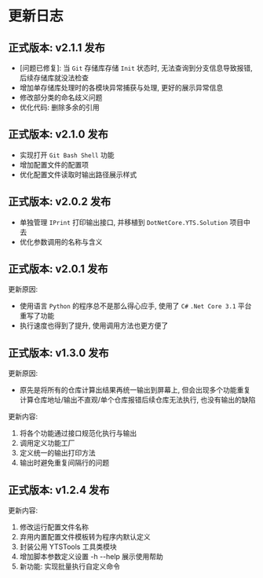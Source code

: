 # 更新日志

## 正式版本: v2.1.1 发布

* [问题已修复]: 当 `Git` 存储库存储 `Init` 状态时, 无法查询到分支信息导致报错, 后续存储库就没法检查
* 增加单存储库处理时的各模块异常捕获与处理, 更好的展示异常信息
* 修改部分类的命名歧义问题
* 优化代码: 删除多余的引用

## 正式版本: v2.1.0 发布

* 实现打开 `Git Bash Shell` 功能
* 增加配置文件的配置项
* 优化配置文件读取时输出路径展示样式

## 正式版本: v2.0.2 发布

* 单独管理 `IPrint` 打印输出接口, 并移植到 `DotNetCore.YTS.Solution` 项目中去
* 优化参数调用的名称与含义

## 正式版本: v2.0.1 发布

更新原因:

* 使用语言 `Python` 的程序总不是那么得心应手, 使用了 `C#` `.Net Core 3.1` 平台重写了功能
* 执行速度也得到了提升, 使用调用方法也更方便了

## 正式版本: v1.3.0 发布

更新原因:

* 原先是将所有的仓库计算出结果再统一输出到屏幕上, 但会出现多个功能重复计算仓库地址/输出不直观/单个仓库报错后续仓库无法执行, 也没有输出的缺陷

更新内容:

1. 将各个功能通过接口规范化执行与输出
2. 调用定义功能工厂
3. 定义统一的输出打印方法
4. 输出时避免重复间隔行的问题

## 正式版本: v1.2.4 发布

更新内容:

1. 修改运行配置文件名称
2. 弃用内置配置文件模板转为程序内默认定义
3. 封装公用 YTSTools 工具类模块
4. 增加脚本参数定义设置 -h --help 展示使用帮助
5. 新功能: 实现批量执行自定义命令
